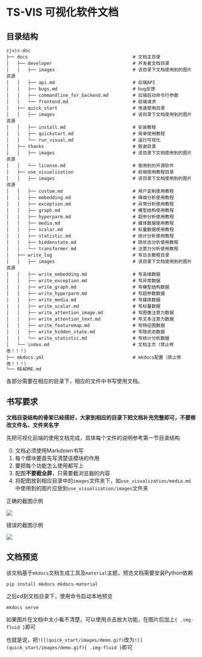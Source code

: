# TS-VIS 可视化软件文档

## 目录结构

```
zjvis-doc
├── docs                                       # 文档主目录
│   ├── developer                              # 开发者文档目录
│   │   ├── images                             # 该目录下文档使用到的图片资源
│   │   ├── api.md                             # 后端API
│   │   ├── bugs.md                            # bug反馈
│   │   ├── commandline_for_backend.md         # 后端启动命令行参数
│   │   └── frontend.md                        # 前端请求
│   ├── quick_start                            # 快速使用目录
│   │   ├── images                             # 该目录下文档使用到的图片资源
│   │   ├── install.md                         # 安装教程
│   │   ├── quickstart.md                      # 简单使用教程
│   │   └── run_visual.md                      # 运行可视化
│   ├── thanks                                 # 致谢目录
│   │   ├── images                             # 该目录下文档使用到的图片资源
│   │   └── license.md                         # 使用到的开源软件
│   ├── use_visualization                      # 前端使用教程目录
│   │   ├── images                             # 该目录下文档使用到的图片资源
│   │   ├── custom.md                          # 用户定制使用教程
│   │   ├── embedding.md                       # 降维分析使用教程
│   │   ├── exception.md                       # 异常分析使用教程
│   │   ├── graph.md                           # 模型结构使用教程
│   │   ├── hyperparm.md                       # 超参分析使用教程
│   │   ├── media.md                           # 媒体数据使用教程
│   │   ├── scalar.md                          # 标量数据使用教程
│   │   ├── statistic.md                       # 统计分析使用教程
│   │   ├── hiddenstate.md                     # 隐状态分析使用教程
│   │   └── transformer.md                     # 注意力分析使用教程
│   ├── write_log                              # 写日志教程目录
│   │   ├── images                             # 该目录下文档使用到的图片资源
│   │   ├── write_embedding.md                 # 写高维数据
│   │   ├── write_exception.md                 # 写异常数据
│   │   ├── write_graph.md                     # 写模型结构数据
│   │   ├── write_hyperparm.md                 # 写超参数数据
│   │   ├── write_media.md                     # 写媒体数据
│   │   ├── write_scalar.md                    # 写标量数据
│   │   ├── write_attention_image.md           # 写图像注意力数据
│   │   ├── write_attention_text.md            # 写文本注意力数据
│   │   ├── write_featuremap.md                # 写特征图数据
│   │   ├── write_hidden_state.md              # 写隐状态数据
│   │   └── write_statistic.md                 # 写统计分析数据
│   └── index.md                               # 文档主页（禁止修改！！！）
├── mkdocs.yml                                 # mkdocs配置（禁止修改！！！）
└── README.md
```

各部分需要在相应的目录下，相应的文件中书写使用文档。

## 书写要求

**文档目录结构的骨架已经搭好，大家到相应的目录下把文档补充完整即可，不要修改文件名、文件夹名字**

先把可视化前端的使用文档完成，具体每个文件的说明参考第一节目录结构

0. 文档必须使用Markdown书写
2. 每个模块要首先写清楚该模块的作用
3. 要把每个功能怎么使用都写上
4. 配图**不要截全屏**，只需要截浏览器的内容
5. 将配图放到相应目录中的`images`文件夹下，如`use_visualization/media.md`中使用到的图片应放到`use_visualization/images`文件夹

正确的截图示例

![](https://cdn.jsdelivr.net/gh/Feyily/imgbed@master/20210719225229.png)

错误的截图示例

![](https://cdn.jsdelivr.net/gh/Feyily/imgbed@master/20210719225403.png)

## 文档预览

该文档基于`mkdocs`文档生成工具及`material`主题，预览文档需要安装Python依赖

```
pip install mkdocs mkdocs-material
```

之后cd到文档目录下，使用命令启动本地预览

```
mkdocs serve
```

如果图片在文档中太小看不清楚，可以使用点击放大功能，在图片后加上`{ .img-fluid }`即可

也就是说，把`![](quick_start/images/demo.gif)`改为`![](quick_start/images/demo.gif){ .img-fluid }`即可
